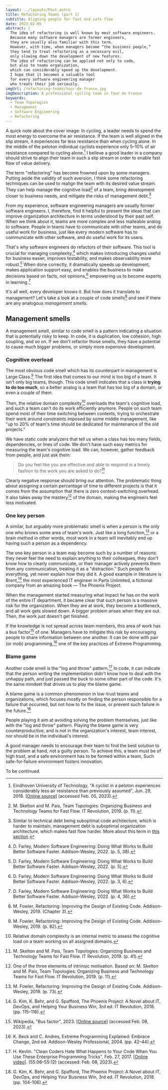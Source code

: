 ```yaml
---
layout: ../layouts/Post.astro
title: Refactoring Teams (part 1)
subtitle: Aligning people for fast and safe flow
date: 2023-02-05
abstract: |
  The idea of refactoring is well known by most software engineers.
  Because many software managers are former engineers,
  they are usually also familiar with this term.
  However, with time, when managers become “the business people,”
  they tend to treat refactoring as a necessary evil,
  only slowing down the development of new features.
  The idea of refactoring can be applied not only to code,
  but also to teams organization,
  which can considerably speed up the development.
  I hope that it becomes a valuable tool
  for every software engineering manager
  who treats their job seriously.
imgUrl: /refactoring-teams/tour-de-france.jpg
imgDescription: A professional cycling team in Tour de France
keywords:
  - Team Topologies
  - Management
  - Software Engineering
  - Refactoring
---
```


A quick note about the cover image:
In cycling, a leader needs to spend the most energy
to overcome the air resistance.
If the team is well aligned in the slip stream,
it experiences far less resistance than when cycling alone.
In the middle of the peloton individual cyclists
experience only 5–10% of air resistance
compared to cycling alone.[^peloton-and-air-resistance]
I believe a good leader in a company should strive
to align their team in such a slip stream
in order to enable fast flow of value delivery.

[^peloton-and-air-resistance]: Eindhoven University of Technology, "A cyclist in a peloton experiences considerably less air resistance than previously assumed", Jun. 29, 2018. [[Online source](https://www.tue.nl/en/news-and-events/news-overview/a-cyclist-in-a-peloton-experiences-considerably-less-air-resistance-than-previously-assumed/)] (accessed Feb. 05, 2023).

The term "refactoring" has become frowned upon by some managers.
Putting aside the validity of such aversion,
I think some refactoring techniques can be used
to realign the team with its desired value stream.
They can help manage the cognitive load[^team-cognitive-load] of a team,
bring development closer to business needs,
and mitigate the risks of management debt.[^management-debt]

[^team-cognitive-load]: M. Skelton and M. Pais, Team Topologies: Organizing Business and Technology Teams for Fast Flow. IT Revolution, 2019. (p. 11).
[^management-debt]: Similar to technical debt being suboptimal code architecture, which is harder to maintain, management debt is suboptimal organization architecture, which makes fast flow harder. More about this term in [this section](#management-smells).

From my experience, software engineering managers
are usually former software engineers.
I, therefore, find it helpful to present
the ideas that can improve organization architecture
in terms understood by their past self.
When we think about it,
teams are more complex and less malleable analog to software.
People in teams have to communicate with other teams,
and do useful work for business,
just like every modern software has to communicate with other software,
and do useful work for its users.

That's why software engineers do refactors of their software.
This tool is crucial for managing complexity,[^experts-in-managing-complexity]
which makes introducing changes useful for business easier,
improves testability,
and makes observability more robust.[^effective-software-development]
When done correctly, it dramatically speeds up development,
makes application support easy,
and enables the business to make decisions based on facts,
not opinions,[^decisions-based-on-facts]
empowering us to become experts in learning.[^experts-in-learning]

[^decisions-based-on-facts]: D. Farley, Modern Software Engineering: Doing What Works to Build Better Software Faster. Addison-Wesley, 2022. (p. 3, 6).
[^effective-software-development]: D. Farley, Modern Software Engineering: Doing What Works to Build Better Software Faster. Addison-Wesley, 2022. (p. 5).
[^experts-in-managing-complexity]: D. Farley, Modern Software Engineering: Doing What Works to Build Better Software Faster. Addison-Wesley, 2022. (p. 5, 38).
[^experts-in-learning]: D. Farley, Modern Software Engineering: Doing What Works to Build Better Software Faster. Addison-Wesley, 2022. (p. 4, 36).

It's all well, every developer knows it.
But how does it translate to management?
Let's take a look at a couple of code smells[^code-smells]
and see if there are any analogous _management smells_.

[^code-smells]: M. Fowler, Refactoring: Improving the Design of Existing Code. Addison-Wesley, 2019. (Chapter 3).

## Management smells

A management smell, similar to code smell is a pattern indicating
a situation that is potentially risky to keep.
In code, it is duplication, low cohesion, high coupling, and so on.
If we don't refactor those smells,
they have a potential to cause much bigger problems,
or simply more expensive development.

### Cognitive overload

The most obvious code smell which has its counterpart in management
is Large Class.[^large-class]
The first idea that comes to our mind
is too big of a team.
It isn't only big teams, though.
This code smell indicates that a class is **trying to do too much**,
so a better analog is a team that has too big of a domain,
or even a couple of them.

Then, the relative domain complexity[^relative-domain-complexity]
overloads the team's cognitive load,
and such a team can't do its work efficiently anymore.
People on such team spend most of their time
switching between contexts,
trying to orchestrate their work around
constraints imposed by some middle management, like
"up to 20% of team's time should be
dedicated for maintenance of the old projects."

We have static code analyzers that tell us when a class
has too many fields, dependencies, or lines of code.
We don't have such easy metrics for measuring the
team's cognitive load.
We can, however, gather feedback from people,
and just ask them:

> Do you feel like you are effective
> and able to respond in a timely fashion
> to the work you are asked to do?[^cognitive-load-feedback]

Clearly negative response should bring our attention.
The problematic thing about assigning a certain percentage
of time to different projects is that it comes from the assumption
that there is zero context-switching overhead.
It also takes away the mastery[^mastery] of the domain,
making the engineers feel less motivated.

[^large-class]: M. Fowler, Refactoring: Improving the Design of Existing Code. Addison-Wesley, 2019. (p. 82).
[^relative-domain-complexity]: Relative domain complexity is an internal metric to assess the cognitive load on a team working on all assigned domains.
[^cognitive-load-feedback]: M. Skelton and M. Pais, Team Topologies: Organizing Business and Technology Teams for Fast Flow. IT Revolution, 2019. (p. 41).
[^mastery]: One of the three elements of intrinsic motivation. Based on: M. Skelton and M. Pais, Team Topologies: Organizing Business and Technology Teams for Fast Flow. IT Revolution, 2019. (p. 11).

### One key person

A similar, but arguably more problematic smell
is when a person is the only one who knows some area of team's work.
Just like a long function,[^long-function]
or a brain method in other words,
most work in a team will inevitably
end up having such a person as a dependency.

The one key person in a team may become such
by a number of reasons:
they never feel the need to explain anything to their colleagues,
they don't know how to clearly communicate, or
their manager actively prevents them from any communication,
treating it as a "distraction."
Such people fix everything,
yet never explain how they did it.
A good example in literature is Brent,[^brent]
the most experienced IT engineer in Parts Unlimited,
a fictional company from an amazing book — The Phoenix Project.

When the management started measuring what impact
he has on the work of the entire IT department,
it became clear that such person
is a massive risk for the organization.
When they are at work, they become a bottleneck,
and all work gets slowed down.
A bigger problem arises when they are out.
Then, the work just doesn't get finished.

If the knowledge is not spread across team members,
this area of work has a bus factor[^bus-factor] of one.
Managers have to mitigate this risk
by encouraging people to share information between one another.
It can be done with pair (or mob) programming,[^pair-programming]
one of the key practices of Extreme Programming.

[^brent]: G. Kim, K. Behr, and G. Spafford, The Phoenix Project: A Novel about IT, DevOps, and Helping Your Business Win, 3rd ed. IT Revolution, 2018. (pp. 115–116).
[^long-function]: M. Fowler, Refactoring: Improving the Design of Existing Code. Addison-Wesley, 2019. (p. 73).
[^bus-factor]: Wikipedia, "Bus factor", 2023. [[Online source](https://en.wikipedia.org/wiki/Bus_factor)] (accessed Feb. 08, 2023).
[^pair-programming]: K. Beck and C. Andres, Extreme Programming Explained: Embrace Change, 2nd ed. Addison-Wesley Professional, 2004. (pp. 42–44).

### Blame game

Another code smell is the "log and throw" pattern.[^log-and-throw]
In code, it can indicate that the person writing the implementation
didn't know how to deal with the unhappy path,
and just passed the buck to some other part of the code.
It's the same mindset that drives us to play the blame game.

A blame game is a common phenomenon in low-trust teams
and organizations, which focuses mostly on finding
the person responsible for a failure that occurred,
but not how to fix the issue,
or prevent such failure in the future.[^blame-game]

People playing it aim at avoiding solving the problem themselves,
just like with the "log and throw" pattern.
Playing the blame game is very counterproductive,
and is not in the organization's interest, team interest,
nor should be in the individual's interest.

A good manager needs to encourage their team
to find the best solution to the problem at hand,
not a guilty person.
To achieve this, a team must be of high trust,
and a safe environment has to be formed within a team,
Such safe-for-failure environment fosters innovation.

[^log-and-throw]: H. Kevlin. "Clean Coders Hate What Happens to Your Code When You Use These Enterprise Programming Tricks", Feb. 27, 2017. [[Online video](https://youtu.be/FyCYva9DhsI?t=3306)]. (55:06–55:12) (accessed: Feb. 08, 2023).
[^blame-game]: G. Kim, K. Behr, and G. Spafford, The Phoenix Project: A Novel about IT, DevOps, and Helping Your Business Win, 3rd ed. IT Revolution, 2018. (pp. 104–106).

To be continued.
